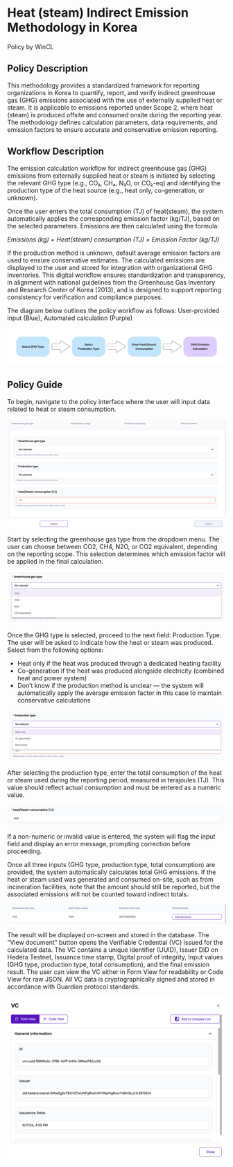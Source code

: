 # Heat (steam) Indirect Emission Methodology in Korea

Policy by WinCL

## Policy Description

This methodology provides a standardized framework for reporting organizations in Korea to quantify, report, and verify indirect greenhouse gas (GHG) emissions associated with the use of externally supplied heat or steam. It is applicable to emissions reported under Scope 2, where heat (steam) is produced offsite and consumed onsite during the reporting year. The methodology defines calculation parameters, data requirements, and emission factors to ensure accurate and conservative emission reporting.

## Workflow Description

The emission calculation workflow for indirect greenhouse gas (GHG) emissions from externally supplied heat or steam is initiated by selecting the relevant GHG type (e.g., CO₂, CH₄, N₂O, or CO₂-eq) and identifying the production type of the heat source (e.g., heat only, co-generation, or unknown). 

Once the user enters the total consumption (TJ) of heat(steam), the system automatically applies the corresponding emission factor (kg/TJ), based on the selected parameters. Emissions are then calculated using the formula:

*Emissions (kg) = Heat(steam) consumption (TJ) × Emission Factor (kg/TJ)*

If the production method is unknown, default average emission factors are used to ensure conservative estimates. The calculated emissions are displayed to the user and stored for integration with organizational GHG inventories. This digital workflow ensures standardization and transparency, in alignment with national guidelines from the Greenhouse Gas Inventory and Research Center of Korea (2013), and is designed to support reporting consistency for verification and compliance purposes.

The diagram below outlines the policy workflow as follows: User-provided input (Blue), Automated calculation (Purple)

![Workflow](./images/method2.png)


## Policy Guide

To begin, navigate to the policy interface where the user will input data related to heat or steam consumption. 

![guide1](./images/heat1.png)

Start by selecting the greenhouse gas type from the dropdown menu. The user can choose between CO2, CH4, N2O, or CO2 equivalent, depending on the reporting scope. This selection determines which emission factor will be applied in the final calculation.

![guide2](./images/heat2.png)

Once the GHG type is selected, proceed to the next field: Production Type. The user will be asked to indicate how the heat or steam was produced. Select from the following options:
* Heat only if the heat was produced through a dedicated heating facility
* Co-generation if the heat was produced alongside electricity (combined heat and power system)
* Don’t know if the production method is unclear — the system will automatically apply the average emission factor in this case to maintain conservative calculations

![guide2](./images/heat3.png)

After selecting the production type, enter the total consumption of the heat or steam used during the reporting period, measured in terajoules (TJ). This value should reflect actual consumption and must be entered as a numeric value.

![guide2](./images/heat4.png)

If a non-numeric or invalid value is entered, the system will flag the input field and display an error message, prompting correction before proceeding.

Once all three inputs (GHG type, production type, total consumption) are provided, the system automatically calculates total GHG emissions. If the heat or steam used was generated and consumed on-site, such as from incineration facilities, note that the amount should still be reported, but the associated emissions will not be counted toward indirect totals.

![guide2](./images/heat5.png)

The result will be displayed on-screen and stored in the database. The “View document” button opens the Verifiable Credential (VC) issued for the calculated data. The VC contains a unique identifier (UUID), Issuer DID on Hedera Testnet, Issuance time stamp, Digital proof of integrity, Input values (GHG type, production type, total consumption), and the final emission result. The user can view the VC either in Form View for readability or Code View for raw JSON. All VC data is cryptographically signed and stored in accordance with Guardian protocol standards.

![guide2](./images/heat6.png)